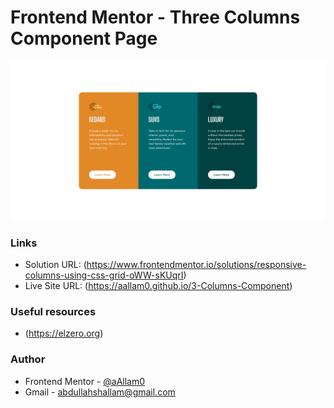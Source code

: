 # Frontend Mentor - Three Columns Component Page

![](./images/3-column-layout.png)

### Links

- Solution URL: (https://www.frontendmentor.io/solutions/responsive-columns-using-css-grid-oWW-sKUqrI)
- Live Site URL: (https://aallam0.github.io/3-Columns-Component)

### Useful resources

- (https://elzero.org)

### Author

- Frontend Mentor - [@aAllam0](https://www.frontendmentor.io/profile/aAllam0)
- Gmail - abdullahshallam@gmail.com
